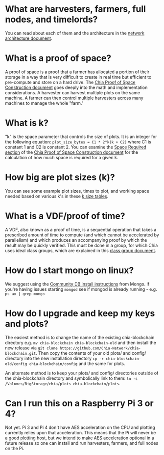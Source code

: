 # What are harvesters, farmers, full nodes, and timelords?

You can read about each of them and the architecture in the [network architecture document](https://github.com/Chia-Network/chia-blockchain/blob/master/docs/3-chia-network-architecture.md).

# What is a proof of space?

A proof of space is a proof that a farmer has allocated a portion of their storage in a way that is very difficult to create in real time but efficient to pre-compute and store on a hard drive. The [Chia Proof of Space Construction document](https://www.chia.net/assets/proof_of_space.pdf) goes deeply into the math and implementation considerations. A harvester can harvest multiple plots on the same machine. A farmer can then control multiple harvesters across many machines to manage the whole "farm."

# What is k?

"k" is the space parameter that controls the size of plots. It is an integer for the following equation: `plot_size_bytes = C1 * 2^k(k + C2)` where C1 is constant 1 and C2 is constant 2. You can examine the [Space Required section](https://www.chia.net/assets/proof_of_space.pdf#page=15) of the [Chia Proof of Space Construction document](https://www.chia.net/assets/proof_of_space.pdf) for the calculation of how much space is required for a given k.

# How big are plot sizes (k)?

You can see some example plot sizes, times to plot, and working space needed based on various k's in these [k size tables](https://github.com/Chia-Network/chia-blockchain/wiki/k-sizes).

# What is a VDF/proof of time?

A VDF, also known as a proof of time, is a sequential operation that takes a prescribed amount of time to compute (and which cannot be accelerated by parallelism) and which produces an accompanying proof by which the result may be quickly verified. This must be done in a group, for which Chia uses ideal class groups, which are explained in this [class group document](https://github.com/Chia-Network/oldvdf-competition/blob/master/classgroups.pdf).

# How do I start mongo on linux? 

We suggest using the [Community DB install instructions](https://docs.mongodb.com/manual/administration/install-on-linux/) from Mongo. If you're having issues starting `mongod` see if mongod is already running - e.g. `ps ax | grep mongo`

# How do I upgrade and keep my keys and plots?

The easiest method is to change the name of the existing chia-blockchain directory e.g. `mv chia-blockchain chia-blockchain-old` and then install the new release via `git clone https://github.com/Chia-Network/chia-blockchain.git`. Then copy the contents of your old plots/ and config/ directory into the new installation directory `cp -r chia-blockchain-old/config chia-blockchain/config` and the same for plots. 

An alternate method is to keep your plots/ and config/ directories outside of the chia-blockchain directory and symbolically link to them: `ln -s /Volumes/BigStorage/chia/plots chia-blockchain/plots`.

# Can I run this on a Raspberry Pi 3 or 4?

Not yet. Pi 3 and Pi 4 don't have AES acceleration on the CPU and plotting currently relies upon that acceleration. This means that the Pi will never be a good plotting host, but we intend to make AES acceleration optional in a future release so one can install and run harvesters, farmers, and full nodes on the Pi.
